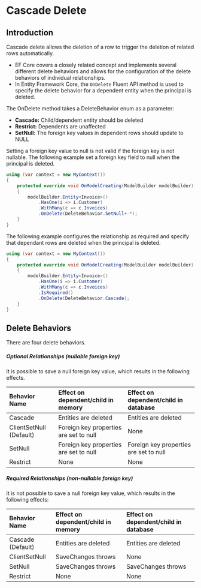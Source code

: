 # Cascade Delete

## Introduction

Cascade delete allows the deletion of a row to trigger the deletion of related rows automatically. 

 - EF Core covers a closely related concept and implements several different delete behaviors and allows for the configuration of the delete behaviors of individual relationships. 
 - In Entity Framework Core, the `OnDelete` Fluent API method is used to specify the delete behavior for a dependent entity when the principal is deleted.

The OnDelete method takes a DeleteBehavior enum as a parameter:

 - **Cascade:** Child/dependent entity should be deleted
 - **Restrict:** Dependents are unaffected
 - **SetNull:** The foreign key values in dependent rows should update to NULL

Setting a foreign key value to null is not valid if the foreign key is not nullable. The following example set a foreign key field to null when the principal is deleted.

```csharp
using (var context = new MyContext())
{
    protected override void OnModelCreating(ModelBuilder modelBuilder)
    {
        modelBuilder.Entity<Invoice>()
            .HasOne(i => i.Customer)
            .WithMany(c => c.Invoices)
            .OnDelete(DeleteBehavior.SetNull+-*);
    }
}
```

The following example configures the relationship as required and specify that dependant rows are deleted when the principal is deleted.

```csharp
using (var context = new MyContext())
{
    protected override void OnModelCreating(ModelBuilder modelBuilder)
    {
        modelBuilder.Entity<Invoice>()
            .HasOne(i => i.Customer)
            .WithMany(c => c.Invoices)
            .IsRequired()
            .OnDelete(DeleteBehavior.Cascade);
    }
}
```

## Delete Behaviors

There are four delete behaviors. 

##### Optional Relationships (nullable foreign key)

It is possible to save a null foreign key value, which results in the following effects.

|Behavior Name    |Effect on dependent/child in memory    |Effect on dependent/child in database |
|:--------------- |:------------------------------------- |:------------------------------------ |
|Cascade          |Entities are deleted                   |Entities are deleted                  |
|ClientSetNull (Default)      |Foreign key properties are set to null| None                      |
|SetNull          |Foreign key properties are set to null |Foreign key properties are set to null|
|Restrict         |None                                   |None                                  |

##### Required Relationships (non-nullable foreign key) 

It is not possible to save a null foreign key value, which results in the following effects:

|Behavior Name    |Effect on dependent/child in memory    |Effect on dependent/child in database |
|:--------------- |:------------------------------------- |:------------------------------------ |
|Cascade (Default)   |Entities are deleted                |Entities are deleted                  |
|ClientSetNull    |SaveChanges throws                     |None                                  |
|SetNull          |SaveChanges throws                     |SaveChanges throws                    |
|Restrict         |None                                   |None                                  |

